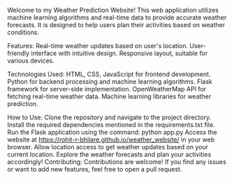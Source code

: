 Welcome to my Weather Prediction Website! This web application utilizes machine learning algorithms and real-time data to provide accurate weather forecasts. It is designed to help users plan their activities based on weather conditions.

Features:
Real-time weather updates based on user's location.
User-friendly interface with intuitive design.
Responsive layout, suitable for various devices.

Technologies Used:
HTML, CSS, JavaScript for frontend development.
Python for backend processing and machine learning algorithms.
Flask framework for server-side implementation.
OpenWeatherMap API for fetching real-time weather data.
Machine learning libraries for weather prediction.

How to Use:
Clone the repository and navigate to the project directory.
Install the required dependencies mentioned in the requirements.txt file.
Run the Flask application using the command: python app.py
Access the website at https://rohit-r-bhilare.github.io/weather_website/ in your web browser.
Allow location access to get weather updates based on your current location.
Explore the weather forecasts and plan your activities accordingly!
Contributing:
Contributions are welcome! If you find any issues or want to add new features, feel free to open a pull request.
